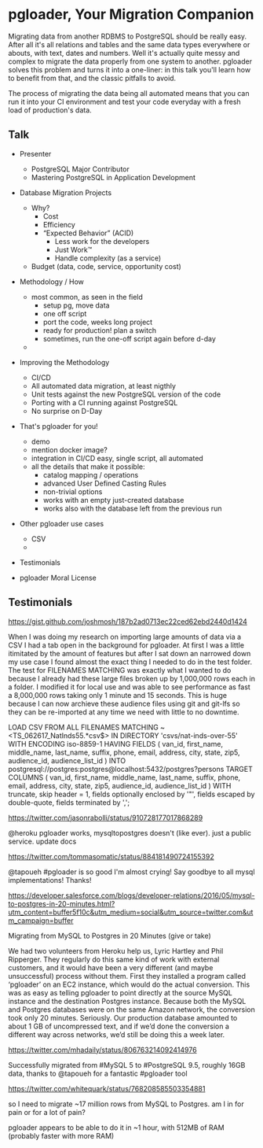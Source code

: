 # pgloader, Your Migration Companion

Migrating data from another RDBMS to PostgreSQL should be really easy. After
all it's all relations and tables and the same data types everywhere or
abouts, with text, dates and numbers. Well it's actually quite messy and
complex to migrate the data properly from one system to another. pgloader
solves this problem and turns it into a one-liner: in this talk you'll learn
how to benefit from that, and the classic pitfalls to avoid.

The process of migrating the data being all automated means that you can run
it into your CI environment and test your code everyday with a fresh load of
production's data.

## Talk

  - Presenter
    - PostgreSQL Major Contributor
    - Mastering PostgreSQL in Application Development

  - Database Migration Projects
    - Why?
      - Cost
      - Efficiency
      - “Expected Behavior” (ACID)
        - Less work for the developers
        - Just Work™
        - Handle complexity (as a service)
    - Budget (data, code, service, opportunity cost)
  
  - Methodology / How
    - most common, as seen in the field
      - setup pg, move data
      - one off script
      - port the code, weeks long project
      - ready for production! plan a switch
      - sometimes, run the one-off script again before d-day
    - 
    
  - Improving the Methodology
    - CI/CD
    - All automated data migration, at least nigthly
    - Unit tests against the new PostgreSQL version of the code
    - Porting with a CI running against PostgreSQL
    - No surprise on D-Day
    
  - That's pgloader for you!
    - demo
    - mention docker image?
    - integration in CI/CD easy, single script, all automated
    - all the details that make it possible:
      - catalog mapping / operations
      - advanced User Defined Casting Rules
      - non-trivial options
      - works with an empty just-created database
      - works also with the database left from the previous run

  - Other pgloader use cases
    - CSV
    - 
    
  - Testimonials
  - pgloader Moral License

## Testimonials

  https://gist.github.com/joshmosh/187b2ad0713ec22ced62ebd2440d1424
  
  When I was doing my research on importing large amounts of data via a CSV
  I had a tab open in the background for pgloader. At first I was a little
  itimitated by the amount of features but after I sat down an narrowed down
  my use case I found almost the exact thing I needed to do in the test
  folder. The test for FILENAMES MATCHING was exactly what I wanted to do
  because I already had these large files broken up by 1,000,000 rows each
  in a folder. I modified it for local use and was able to see performance
  as fast a 8,000,000 rows taking only 1 minute and 15 seconds. This is huge
  because I can now archieve these audience files using git and git-lfs so
  they can be re-imported at any time we need with little to no downtime.
  
  LOAD CSV
  FROM ALL FILENAMES MATCHING ~<TS_062617_NatInds55.*csv$> IN DIRECTORY 'csvs/nat-inds-over-55' WITH ENCODING iso-8859-1
      HAVING FIELDS
      (
          van_id, first_name, middle_name, last_name, suffix, phone, email, address, city, state, zip5, audience_id, audience_list_id
      )
  INTO postgresql://postgres:postgres@localhost:5432/postgres?persons
      TARGET COLUMNS
      (
          van_id, first_name, middle_name, last_name, suffix, phone, email, address, city, state, zip5, audience_id, audience_list_id
      )
  WITH truncate,
      skip header = 1,
      fields optionally enclosed by '"',
      fields escaped by double-quote,
      fields terminated by ',';


  https://twitter.com/jasonrabolli/status/910728177017868289

  @heroku pgloader works, mysqltopostgres doesn't (like ever). just a public
  service. update docs


  https://twitter.com/tommasomatic/status/884181490724155392
  
  @tapoueh #pgloader is so good I'm almost crying! Say goodbye to all mysql
  implementations! Thanks!


  https://developer.salesforce.com/blogs/developer-relations/2016/05/mysql-to-postgres-in-20-minutes.html?utm_content=buffer5f10c&utm_medium=social&utm_source=twitter.com&utm_campaign=buffer
  
  Migrating from MySQL to Postgres in 20 Minutes (give or take)
  
  We had two volunteers from Heroku help us, Lyric Hartley and Phil
  Ripperger. They regularly do this same kind of work with external
  customers, and it would have been a very different (and maybe
  unsuccessful) process without them. First they installed a program called
  ‘pgloader’ on an EC2 instance, which would do the actual conversion. This
  was as easy as telling pgloader to point directly at the source MySQL
  instance and the destination Postgres instance. Because both the MySQL and
  Postgres databases were on the same Amazon network, the conversion took
  only 20 minutes. Seriously. Our production database amounted to about 1 GB
  of uncompressed text, and if we’d done the conversion a different way
  across networks, we’d still be doing this a week later.


  https://twitter.com/mhadaily/status/806763214092414976

  Successfully migrated from #MySQL 5 to #PostgreSQL 9.5, roughly 16GB data,
  thanks to @tapoueh for a fantastic #pgloader tool


  https://twitter.com/whitequark/status/768208585503354881

  so I need to migrate ~17 million rows from MySQL to Postgres. am I in for
  pain or for a lot of pain?
  
  pgloader appears to be able to do it in ~1 hour, with 512MB of RAM
  (probably faster with more RAM)
  
